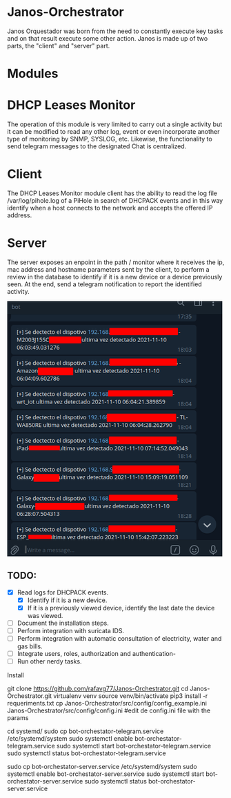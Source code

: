 # Janos-Orchestrator

Janos Orquestador was born from the need to constantly execute key tasks and on that result execute some other action. Janos is made up of two parts, the "client" and "server" part.

# Modules

#   DHCP Leases Monitor

The operation of this module is very limited to carry out a single activity but it can be modified to read any other log, event or even incorporate another type of monitoring by SNMP, SYSLOG, etc. Likewise, the functionality to send telegram messages to the designated Chat is centralized.

#   Client

The DHCP Leases Monitor module client has the ability to read the log file /var/log/pihole.log of a PiHole in search of DHCPACK events and in this way identify when a host connects to the network and accepts the offered IP address.

#   Server

The server exposes an enpoint in the path / monitor where it receives the ip, mac address and hostname parameters sent by the client, to perform a review in the database to identify if it is a new device or a device previously seen. At the end, send a telegram notification to report the identified activity.

![screen](https://raw.githubusercontent.com/rafavg77/Janos-Orchestrator/main/img/image_2021-11-13_17-48-55.png)

## TODO:
- [x] Read logs for DHCPACK events.
    - [x] Identify if it is a new device.
    - [x] If it is a previously viewed device, identify the last date the device was viewed.
- [ ] Document the installation steps.
- [ ] Perform integration with suricata IDS.
- [ ] Perform integration with automatic consultation of electricity, water and gas bills.
- [ ] Integrate users, roles, authorization and authentication-
- [ ] Run other nerdy tasks.

Install

git clone https://github.com/rafavg77/Janos-Orchestrator.git
cd Janos-Orchestrator.git
virtualenv venv
source venv/bin/activate
pip3 install -r requeriments.txt
cp Janos-Orchestrator/src/config/config_example.ini Janos-Orchestrator/src/config/config.ini
#edit de config.ini file with the params

cd systemd/
sudo cp bot-orchestator-telegram.service /etc/systemd/system
sudo systemctl enable bot-orchestator-telegram.service
sudo systemctl start bot-orchestator-telegram.service
sudo systemctl status bot-orchestator-telegram.service

sudo cp bot-orchestator-server.service /etc/systemd/system
sudo systemctl enable bot-orchestator-server.service
sudo systemctl start bot-orchestator-server.service
sudo systemctl status bot-orchestator-server.service